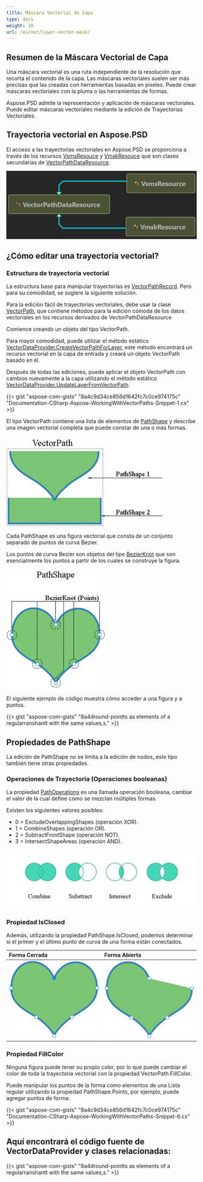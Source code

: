 ```yaml
---
title: Máscara Vectorial de Capa
type: docs
weight: 10
url: /es/net/layer-vector-mask/
---
```


## **Resumen de la Máscara Vectorial de Capa**
Una máscara vectorial es una ruta independiente de la resolución que recorta el contenido de la capa. Las máscaras vectoriales suelen ser más precisas que las creadas con herramientas basadas en píxeles. Puede crear máscaras vectoriales con la pluma o las herramientas de formas.

Aspose.PSD admite la representación y aplicación de máscaras vectoriales. Puede editar máscaras vectoriales mediante la edición de Trayectorias Vectoriales.

## **Trayectoria vectorial en Aspose.PSD**
El acceso a las trayectorias vectoriales en Aspose.PSD se proporciona a través de los recursos [VsmsResouce](https://reference.aspose.com/psd/net/aspose.psd.fileformats.psd.layers.layerresources/vsmsresource) y [VmskResouce](https://reference.aspose.com/psd/net/aspose.psd.fileformats.psd.layers.layerresources/vmskresource) que son clases secundarias de [VectorPathDataResource](https://reference.aspose.com/psd/net/aspose.psd.fileformats.psd.layers.layerresources/vectorpathdataresource).

![todo:texto_alternativo_de_imagen](layer-vector-mask_0.png)

## **¿Cómo editar una trayectoria vectorial?**
### **Estructura de trayectoria vectorial**
La estructura base para manipular trayectorias es [VectorPathRecord](https://reference.aspose.com/psd/net/aspose.psd.fileformats.core.vectorpaths/vectorpathrecord). Pero para su comodidad, se sugiere la siguiente solución.

Para la edición fácil de trayectorias vectoriales, debe usar la clase [VectorPath](https://gist.github.com/aspose-com-gists/8a4c9d34ce856d1642fc7c0ce974175c#file-examples-csharp-aspose-workingwithvectorpaths-classestomanipulatevectorpathobjects-classestomanipulatevectorpathobjects-cs), que contiene métodos para la edición cómoda de los datos vectoriales en los recursos derivados de VectorPathDataResource

Comience creando un objeto del tipo VectorPath.

Para mayor comodidad, puede utilizar el método estático [VectorDataProvider.CreateVectorPathForLayer](https://gist.github.com/aspose-com-gists/8a4c9d34ce856d1642fc7c0ce974175c#file-examples-csharp-aspose-workingwithvectorpaths-classestomanipulatevectorpathobjects-classestomanipulatevectorpathobjects-cs), este método encontrará un recurso vectorial en la capa de entrada y creará un objeto VectorPath basado en él.

Después de todas las ediciones, puede aplicar el objeto VectorPath con cambios nuevamente a la capa utilizando el método estático [VectorDataProvider.UpdateLayerFromVectorPath](https://gist.github.com/aspose-com-gists/8a4c9d34ce856d1642fc7c0ce974175c#file-examples-csharp-aspose-workingwithvectorpaths-classestomanipulatevectorpathobjects-classestomanipulatevectorpathobjects-cs).

{{< gist "aspose-com-gists" "8a4c9d34ce856d1642fc7c0ce974175c" "Documentation-CSharp-Aspose-WorkingWithVectorPaths-Snippet-1.cs" >}}

El tipo VectorPath contiene una lista de elementos de [PathShape](https://gist.github.com/aspose-com-gists/8a4c9d34ce856d1642fc7c0ce974175c#file-examples-csharp-aspose-workingwithvectorpaths-classestomanipulatevectorpathobjects-classestomanipulatevectorpathobjects-cs) y describe una imagen vectorial completa que puede constar de una o más formas.

![todo:texto_alternativo_de_imagen](layer-vector-mask_1.png)


Cada PathShape es una figura vectorial que consta de un conjunto separado de puntos de curva Bezier.

Los puntos de curva Bezier son objetos del tipo [BezierKnot](https://gist.github.com/aspose-com-gists/8a4c9d34ce856d1642fc7c0ce974175c#file-examples-csharp-aspose-workingwithvectorpaths-classestomanipulatevectorpathobjects-classestomanipulatevectorpathobjects-cs) que son esencialmente los puntos a partir de los cuales se construye la figura.

![todo:texto_alternativo_de_imagen](layer-vector-mask_2.png)

El siguiente ejemplo de código muestra cómo acceder a una figura y a puntos.

{{< gist "aspose-com-gists" "8a4dround-pointts as elements of a regularranshantt with the same values,s." >}}

## **Propiedades de PathShape**
La edición de PathShape no se limita a la edición de nodos, este tipo también tiene otras propiedades.
### **Operaciones de Trayectoria (Operaciones booleanas)**
La propiedad [PathOperations](https://reference.aspose.com/psd/net/aspose.psd.fileformats.core.vectorpaths/pathoperations) es una llamada operación booleana, cambiar el valor de la cual define cómo se mezclan múltiples formas.

Existen los siguientes valores posibles:

- 0 = ExcludeOverlappingShapes (operación XOR).
- 1 = CombineShapes (operación OR).
- 2 = SubtractFrontShape (operación NOT).
- 3 = IntersectShapeAreas (operación AND).

![todo:texto_alternativo_de_imagen](layer-vector-mask_4.png)

### **Propiedad IsClosed**
Además, utilizando la propiedad PathShape.IsClosed, podemos determinar si el primer y el último punto de curva de una forma están conectados.

|**Forma Cerrada**|**Forma Abierta**|
| :- | :- |
|![todo:texto_alternativo_de_imagen](layer-vector-mask_5.png)|![todo:texto_alternativo_de_imagen](layer-vector-mask_6.png)|

### **Propiedad FillColor**
Ninguna figura puede tener su propio color, por lo que puede cambiar el color de toda la trayectoria vectorial con la propiedad VectorPath.FillColor.

Puede manipular los puntos de la forma como elementos de una Lista regular utilizando la propiedad PathShape.Points, por ejemplo, puede agregar puntos de forma:

{{< gist "aspose-com-gists" "8a4c9d34ce856d1642fc7c0ce974175c" "Documentation-CSharp-Aspose-WorkingWithVectorPaths-Snippet-6.cs" >}}

## **Aquí encontrará el código fuente de VectorDataProvider y clases relacionadas:**
{{< gist "aspose-com-gists" "8a4dround-pointts as elements of a regularranshantt with the same values,s." >}}
